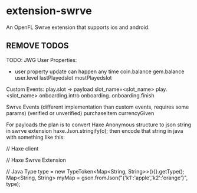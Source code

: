 # extension-swrve

An OpenFL Swrve extension that supports ios and android.   


## REMOVE TODOS
TODO: JWG
User Properties:
* user property update can happen any time
coin.balance
gem.balance
user.level
lastPlayedslot
mostPlayedslot

Custom Events:
play.slot  ->  payload slot_name=<slot_name>
play.<slot_name>
onboarding.intro
onboarding.<intermediate>
onboarding.finish

Swrve Events (different implementation than custom events, requires some params)
<IAP event name> (verified or unverified)
purchaseItem
currencyGiven



For payloads the plan is to convert Haxe Anonymous structure to json string in swrve extension haxe.Json.stringify(o); then encode that string in 
java with something like this:

// Haxe client

// Haxe Swrve Extension


// Java
Type type = new TypeToken<Map<String, String>>(){}.getType();
Map<String, String> myMap = gson.fromJson("{'k1':'apple','k2':'orange'}", type);
